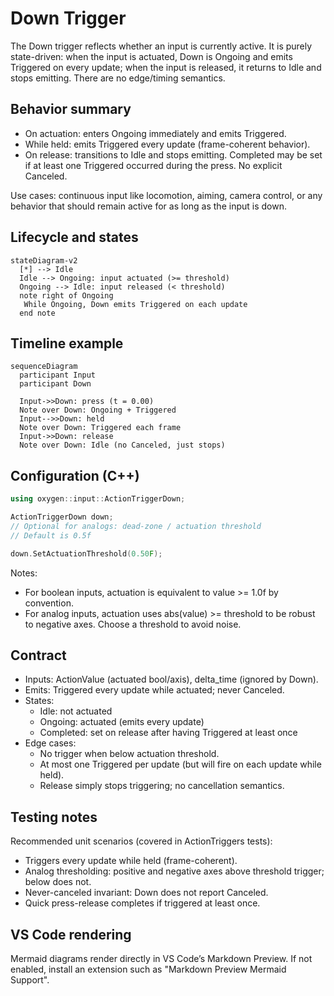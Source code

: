 # Down Trigger

The Down trigger reflects whether an input is currently active. It is purely
state-driven: when the input is actuated, Down is Ongoing and emits Triggered
on every update; when the input is released, it returns to Idle and stops
emitting. There are no edge/timing semantics.

## Behavior summary

- On actuation: enters Ongoing immediately and emits Triggered.
- While held: emits Triggered every update (frame-coherent behavior).
- On release: transitions to Idle and stops emitting. Completed may be set
  if at least one Triggered occurred during the press. No explicit Canceled.

Use cases: continuous input like locomotion, aiming, camera control, or any
behavior that should remain active for as long as the input is down.

## Lifecycle and states

```mermaid
stateDiagram-v2
  [*] --> Idle
  Idle --> Ongoing: input actuated (>= threshold)
  Ongoing --> Idle: input released (< threshold)
  note right of Ongoing
   While Ongoing, Down emits Triggered on each update
  end note
```

## Timeline example

```mermaid
sequenceDiagram
  participant Input
  participant Down

  Input->>Down: press (t = 0.00)
  Note over Down: Ongoing + Triggered
  Input-->>Down: held
  Note over Down: Triggered each frame
  Input->>Down: release
  Note over Down: Idle (no Canceled, just stops)
```

## Configuration (C++)

```cpp
using oxygen::input::ActionTriggerDown;

ActionTriggerDown down;
// Optional for analogs: dead-zone / actuation threshold
// Default is 0.5f

down.SetActuationThreshold(0.50F);
```

Notes:

- For boolean inputs, actuation is equivalent to value >= 1.0f by convention.
- For analog inputs, actuation uses abs(value) >= threshold to be robust to
  negative axes. Choose a threshold to avoid noise.

## Contract

- Inputs: ActionValue (actuated bool/axis), delta_time (ignored by Down).
- Emits: Triggered every update while actuated; never Canceled.
- States:
  - Idle: not actuated
  - Ongoing: actuated (emits every update)
  - Completed: set on release after having Triggered at least once
- Edge cases:
  - No trigger when below actuation threshold.
  - At most one Triggered per update (but will fire on each update while held).
  - Release simply stops triggering; no cancellation semantics.

## Testing notes

Recommended unit scenarios (covered in ActionTriggers tests):

- Triggers every update while held (frame-coherent).
- Analog thresholding: positive and negative axes above threshold trigger; below does not.
- Never-canceled invariant: Down does not report Canceled.
- Quick press-release completes if triggered at least once.

## VS Code rendering

Mermaid diagrams render directly in VS Code’s Markdown Preview. If not enabled,
install an extension such as "Markdown Preview Mermaid Support".

